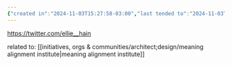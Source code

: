 ```yaml
---
{"created in":"2024-11-03T15:27:58-03:00","last tended to":"2024-11-03T15:43:12-03:00","tags":["AI","metacrisis","research","values","superstructure","socialstructure","women"],"dg-publish":true,"permalink":"/ellie-hain/","dgPassFrontmatter":true,"created":"2024-11-03T15:27:58.745-03:00","updated":"2024-11-03T15:44:26.796-03:00"}
---
```


https://twitter.com/ellie__hain

related to: [[initiatives, orgs & communities/architect;design/meaning alignment institute\|meaning alignment institute]]